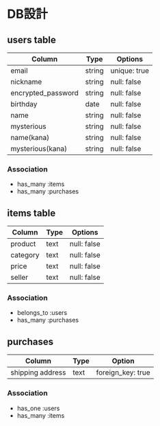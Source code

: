 #  DB設計

##  users table

| Column             | Type   | Options      |
|--------------------|--------|--------------|
| email              | string | unique: true |
| nickname           | string | null: false  |
| encrypted_password | string | null: false  |
| birthday           | date   | null: false  |
| name               | string | null: false  |
| mysterious         | string | null: false  |
| name(kana)         | string | null: false  |
| mysterious(kana)   | string | null: false  |

### Association

- has_many :items
- has_many :purchases

## items table

| Column     | Type   | Options     |
|------------|--------|-------------|
| product    | text   | null: false |
| category   | text   | null: false |
| price      | text   | null: false |
| seller     | text   | null: false |

### Association

- belongs_to :users
- has_many :purchases

## purchases

| Column           | Type | Option            |
|------------------|------|-------------------|
| shipping address | text | foreign_key: true |

### Association

- has_one :users
- has_many :items